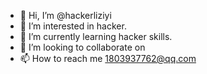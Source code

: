 - 👋 Hi, I’m @hackerliziyi
- 👀 I’m interested in hacker.
- 🌱 I’m currently learning hacker skills.
- 💞️ I’m looking to collaborate on 
- 📫 How to reach me 1803937762@qq.com

<!---
hackerliziyi/hackerliziyi is a ✨ special ✨ repository because its `README.md` (this file) appears on your GitHub profile.
You can click the Preview link to take a look at your changes.
--->
